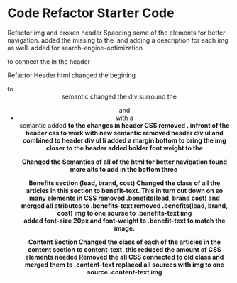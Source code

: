 # Code Refactor Starter Code
Refactor img and broken header
    Spaceing some of the elements for better navigation.
    added the missing <alt> to the <img> and adding a description for each img as well.
    added <id> for search-engine-optimization <div> to connect the <a> in the header

Refactor Header
    html
        changed the begining <div> to <header> semantic
        changed the div surround the <ul> and <li> with a <nav> semantic
        added <strong> to the <a> 
    changes in header CSS
        removed . infront of the header css to work with new semantic
        removed header div ul and combined to header div ul li
        added a margin bottom to bring the img closer to the header
        added bolder font weight to the <nav>

Changed the Semantics of all of the html for better navigation
found more alts to add in the bottom three <img>

Benefits section
    (lead, brand, cost) 
   Changed the class of all the articles in this section to benefit-text.
    This in turn cut down on so many elements in CSS 
        removed .benefits(lead, brand cost) and merged all atributes to .benefits-text 
        removed .benefits(lead, brand, cost) img to one sourse to .benefits-text img  
    added font-size 20px and font-weight to .benefit-text to match the image.

Content Section
Changed the class of each of the articles in the content section to content-text.
    this reduced the amount of CSS elements needed
        Removed the all CSS connected to old class and merged them to .content-text
        replaced all sources with img to one source .content-text img 
